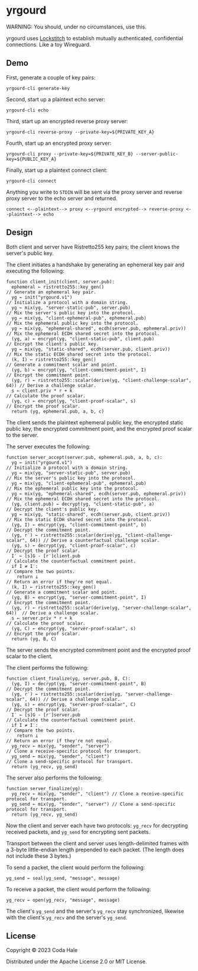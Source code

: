 # yrgourd

WARNING: You should, under no circumstances, use this.

yrgourd uses [Lockstitch](https://github.com/codahale/lockstitch) to establish mutually
authenticated, confidential connections. Like a toy Wireguard.

## Demo

First, generate a couple of key pairs:

```shell
yrgourd-cli generate-key
```

Second, start up a plaintext echo server:

```shell
yrgourd-cli echo
```

Third, start up an encrypted reverse proxy server:

```shell
yrgourd-cli reverse-proxy --private-key=${PRIVATE_KEY_A}
```

Fourth, start up an encrypted proxy server:

```shell
yrgourd-cli proxy --private-key=${PRIVATE_KEY_B} --server-public-key=${PUBLIC_KEY_A}
```

Finally, start up a plaintext connect client:

```shell
yrgourd-cli connect
```

Anything you write to `STDIN` will be sent via the proxy server and reverse proxy server to the echo
server and returned.

```text
connect <--plaintext--> proxy <--yrgourd encrypted--> reverse-proxy <--plaintext--> echo
```

## Design

Both client and server have Ristretto255 key pairs; the client knows the server's public key.

The client initiates a handshake by generating an ephemeral key pair and executing the following:

```text
function client_init(client, server.pub):
  ephemeral ← ristretto255::key_gen()                                // Generate an ephemeral key pair.
  yg ← init("yrgourd.v1")                                            // Initialize a protocol with a domain string.
  yg ← mix(yg, "server-static-pub", server.pub)                      // Mix the server's public key into the protocol.
  yg ← mix(yg, "client-ephemeral-pub", ephemeral.pub)                // Mix the ephemeral public key into the protocol.
  yg ← mix(yg, "ephemeral-shared", ecdh(server.pub, ephemeral.priv)) // Mix the ephemeral ECDH shared secret into the protocol.
  (yg, a) ← encrypt(yg, "client-static-pub", client.pub)             // Encrypt the client's public key.
  yg ← mix(yg, "static-shared", ecdh(server.pub, client.priv))       // Mix the static ECDH shared secret into the protocol.
  (k, I) ← ristretto255::key_gen()                                   // Generate a commitment scalar and point.
  (yg, b) ← encrypt(yg, "client-commitment-point", I)                       // Encrypt the commitment point.
  (yg, r) ← ristretto255::scalar(derive(yg, "client-challenge-scalar", 64)) // Derive a challenge scalar.
  s ← client.priv * r + k                                            // Calculate the proof scalar.
  (yg, c) ← encrypt(yg, "client-proof-scalar", s)                           // Encrypt the proof scalar.
  return (yg, ephemeral.pub, a, b, c)
```

The client sends the plaintext ephemeral public key, the encrypted static public key, the encrypted
commitment point, and the encrypted proof scalar to the server.

The server executes the following:

```text
function server_accept(server.pub, ephemeral.pub, a, b, c):
  yg ← init("yrgourd.v1")                                                    // Initialize a protocol with a domain string.
  yg ← mix(yg, "server-static-pub", server.pub)                              // Mix the server's public key into the protocol.
  yg ← mix(yg, "client-ephemeral-pub", ephemeral.pub)                        // Mix the ephemeral public key into the protocol.
  yg ← mix(yg, "ephemeral-shared", ecdh(server.pub, ephemeral.priv))         // Mix the ephemeral ECDH shared secret into the protocol.
  (yg, client.pub) ← decrypt(yg, "client-static-pub", a)                     // Decrypt the client's public key.
  yg ← mix(yg, "static-shared", ecdh(server.pub, client.priv))               // Mix the static ECDH shared secret into the protocol.
  (yg, I) ← encrypt(yg, "client-commitment-point", b)                        // Decrypt the commitment point.
  (yg, r′) ← ristretto255::scalar(derive(yg, "client-challenge-scalar", 64)) // Derive a counterfactual challenge scalar.
  (yg, s) ← decrypt(yg, "client-proof-scalar", c)                            // Decrypt the proof scalar.
  I′ ← [s]G - [r′]client.pub                                                 // Calculate the counterfactual commitment point.
  if I ≠ I′:                                                                 // Compare the two points.
    return ⊥                                                                 // Return an error if they're not equal.
  (k, I) ← ristretto255::key_gen()                                           // Generate a commitment scalar and point.
  (yg, B) ← encrypt(yg, "server-commitment-point", I)                        // Encrypt the commitment point.
  (yg, r) ← ristretto255::scalar(derive(yg, "server-challenge-scalar", 64))  // Derive a challenge scalar.
  s ← server.priv * r + k                                                    // Calculate the proof scalar.
  (yg, C) ← encrypt(yg, "server-proof-scalar", s)                            // Encrypt the proof scalar.
  return (yg, B, C)
```

The server sends the encrypted commitment point and the encrypted proof scalar to the client.

The client performs the following:

```text
function client_finalize(yg, server.pub, B, C):
  (yg, I) ← decrypt(yg, "server-commitment-point", B)                        // Decrypt the commitment point.
  (yg, r′) ← ristretto255::scalar(derive(yg, "server-challenge-scalar", 64)) // Derive a challenge scalar.
  (yg, s) ← encrypt(yg, "server-proof-scalar", C)                            // Decrypt the proof scalar.
  I′ ← [s]G - [r′]server.pub                                                 // Calculate the counterfactual commitment point.
  if I ≠ I′:                                                                 // Compare the two points.
    return ⊥                                                                 // Return an error if they're not equal.
  yg_recv ← mix(yg, "sender", "server")                                      // Clone a receive-specific protocol for transport.
  yg_send ← mix(yg, "sender", "client")                                      // Clone a send-specific protocol for transport.
  return (yg_recv, yg_send)
```

The server also performs the following:

```text
function server_finalize(yg):
  yg_recv ← mix(yg, "sender", "client") // Clone a receive-specific protocol for transport.
  yg_send ← mix(yg, "sender", "server") // Clone a send-specific protocol for transport.
  return (yg_recv, yg_send)
```

Now the client and server each have two protocols: `yg_recv` for decrypting received packets, and
`yg_send` for encrypting sent packets.

Transport between the client and server uses length-delimited frames with a 3-byte little-endian
length prepended to each packet. (The length does not include these 3 bytes.)

To send a packet, the client would perform the following:

```text
yg_send ← seal(yg_send, "message", message)
```

To receive a packet, the client would perform the following:

```text
yg_recv ← open(yg_recv, "message", message)
```

The client's `yg_send` and the server's `yg_recv` stay synchronized, likewise with the client's
`yg_recv` and the server's `yg_send`.

## License

Copyright © 2023 Coda Hale

Distributed under the Apache License 2.0 or MIT License.
